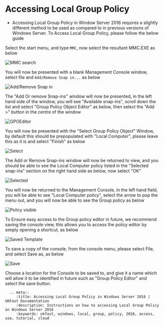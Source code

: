 # Accessing Local Group Policy

* Accessing Local Group Policy in Window Server 2016 requires a slightly different method to be used as compared to in previous versions of Windows Server.
  To Access Local Group Policy, please follow the below guide

Select the start menu, and type `MMC`, now select the resultant MMC.EXE as below

![MMC search](files/localpolicyeditor/searchmmc.PNG)

You will now be presented with a blank Management Console window, select file and `Add/Remove Snap in...` as below

![Add/Remove Snap in](files/localpolicyeditor/fileaddsnap.PNG)

The "Add Or remove Snap-ins" window will now be presented, in the left hand side of the window, you will see "Available snap-ins", scroll down the list and select "Group Policy Object Editor" as below, then select the "Add >" button in the centre of the window

![GPOEditor](files/localpolicyeditor/choosesnap.PNG)

You will now be presented with the "Select Group Policy Object" Window, by default this should be prepopulated with "Local Computer", please leave this as it is and select "Finish" as below

![Select](files/localpolicyeditor/selectlocalpolicy.PNG)

The Add or Remove Snap-ins window will now be returned to view, and you should be able to see the Local Computer policy listed in the "Selected snap-ins" section on the right hand side as below, now select "OK"

![Selected](files/localpolicyeditor/added.PNG)

You will now be returned to the Management Console, in the left hand field, you will be able to see "Local Computer policy", select the arrow to pop the menu out, and you will now be able to see the Group policy as below

![Policy visible](files/localpolicyeditor/policiesexpanded.PNG)

To Ensure easy access to the Group policy editor in future, we recommend saving the console view, this allows you to access the policy editor by simply opening a shortcut, as below

![Saved Template](files/localpolicyeditor/savedpolicyeditor.PNG)

To save a copy of the console, from the console menu, please select File, and select Save as, as below

![Save](files/localpolicyeditor/filesaveas.PNG)

Choose a location for the Console to be saved to, and give it a name which will allow it to be identified in future such as "Group Policy Editor" and select the save button.

```eval_rst
  .. meta::
     :title: Accessing Local Group Policy in Windows Server 2016 | UKFast Documentation
     :description: Instructions on how to accessing Local Group Policy on Windows Server 2016
     :keywords: ukfast, windows, local, group, policy, 2016, access, use, tutorial, cloud
